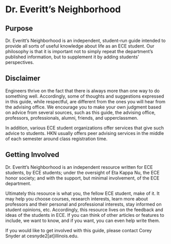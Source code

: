 <h1 id="s2">Dr. Everitt’s Neighborhood</h1>

Purpose
---
Dr. Everitt’s Neighborhood is an independent, student-run guide intended to provide all sorts of useful knowledge about life as an ECE student. Our philosophy is that it is important not to simply repeat the department’s published information, but to supplement it by adding students’ perspectives.

Disclaimer
---
Engineers thrive on the fact that there is always more than one way to do something well. Accordingly, some of thoughts and suggestions expressed in this guide, while respectful, are different from the ones you will hear from the advising office. We encourage you to make your own judgment based on advice from several sources, such as this guide, the advising office, professors, professionals, alumni, friends, and upperclassmen.

In addition, various ECE student organizations offer services that give such advice to students. HKN usually offers peer advising services in the middle of each semester around class registration time.

Getting Involved
---
Dr. Everitt’s Neighborhood is an independent resource written for ECE students, by ECE students; under the oversight of Eta Kappa Nu, the ECE honor society; and with the support, but minimal involvement, of the ECE department.

Ultimately this resource is what you, the fellow ECE student, make of it. It may help you choose courses, research interests, learn more about professors and their personal and professional interests, stay informed on student opinions, etc. Accordingly, this resource lives on the feedback and ideas of the students in ECE. If you can think of other articles or features to include, we want to know, and if you want, you can even help write them.

If you would like to get involved with this guide, please contact Corey Snyder at cesnyde2[at]illinois.edu.
